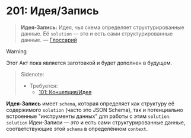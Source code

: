 # 201: Идея/Запись

> **Идея-Запись:** Идея, чья схема определяет структурированные данные. Её `solution` — это и есть сами структурированные данные. — [Глоссарий](./000_glossary.md)

> [!WARNING]
> Этот Акт пока является заготовкой и будет дополнен в будущем.

> Sidenote:
>
> - Требуется:
>   - [101: Концепция/Идея](./101_concept_idea.md)

**Идея-Запись** имеет `schema`, которая определяет как структуру её содержимого `solution` (часто это JSON Schema), так и потенциально встроенные "инструменты данных" для работы с этим `solution`. `solution` Идеи-Записи — _это_ и есть сами структурированные данные, соответствующие этой `schema` в определённом `context`.